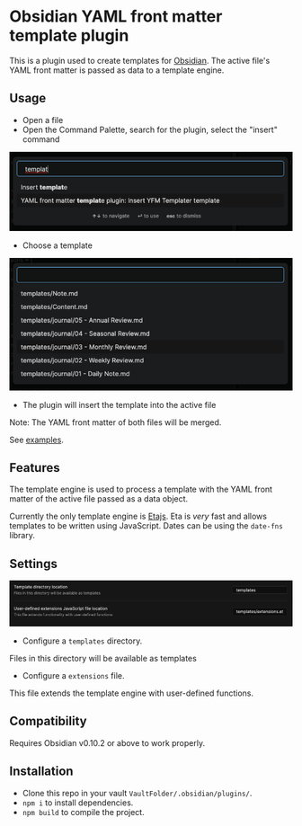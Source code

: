 # Obsidian YAML front matter template plugin

This is a plugin used to create templates for [Obsidian](https://obsidian.md). The active file's YAML front matter is passed as data to a template engine.

## Usage

- Open a file
- Open the Command Palette, search for the plugin, select the "insert" command

![command-palette](images/command-palette.png)

- Choose a template

![choose-template](images/choose-template.png)

- The plugin will insert the template into the active file

Note: The YAML front matter of both files will be merged.

See [examples](examples/README.md).

## Features

The template engine is used to process a template with the YAML front matter of the active file passed as a data object.

Currently the only template engine is [Etajs](https://eta.js.org/). Eta is _very_ fast and allows templates to be written using JavaScript. Dates can be using the `date-fns` library.

## Settings

![settings](images/settings.png)

- Configure a `templates` directory.

Files in this directory will be available as templates

- Configure a `extensions` file.

This file extends the template engine with user-defined functions.

## Compatibility

Requires Obsidian v0.10.2 or above to work properly.

## Installation

- Clone this repo in your vault `VaultFolder/.obsidian/plugins/`.
- `npm i` to install dependencies.
- `npm build` to compile the project.
